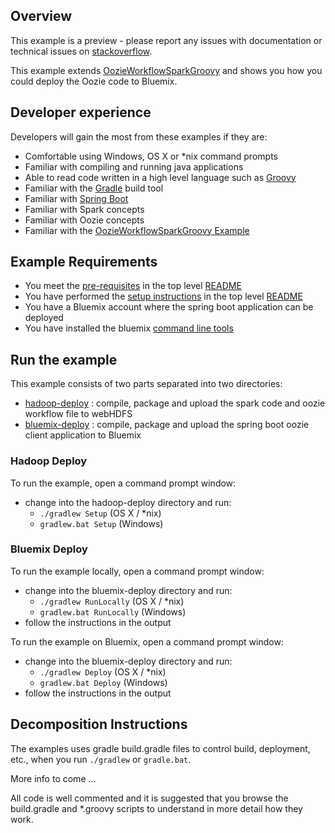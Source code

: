 ## Overview

This example is a preview - please report any issues with documentation or technical issues on [stackoverflow](https://stackoverflow.com/questions/tagged/biginsight-examples).

This example extends [OozieWorkflowSparkGroovy](../OozieWorkflowSparkGroovy) and shows you how you could deploy the Oozie code to Bluemix.


## Developer experience

Developers will gain the most from these examples if they are:

- Comfortable using Windows, OS X or *nix command prompts
- Familiar with compiling and running java applications
- Able to read code written in a high level language such as [Groovy](http://www.groovy-lang.org/)
- Familiar with the [Gradle](https://gradle.org/) build tool
- Familiar with [Spring Boot](http://projects.spring.io/spring-boot/)
- Familiar with Spark concepts
- Familiar with Oozie concepts
- Familiar with the [OozieWorkflowSparkGroovy Example](../OozieWorkflowSparkGroovy)

## Example Requirements

- You meet the [pre-requisites](../../README.md#pre-requisites) in the top level [README](../../README.md)
- You have performed the [setup instructions](../../README.md#setup-instructions) in the top level [README](../../README.md)
- You have a Bluemix account where the spring boot application can be deployed
- You have installed the bluemix [command line tools](https://console.ng.bluemix.net/docs/starters/install_cli.html)

## Run the example

This example consists of two parts separated into two directories:

- [hadoop-deploy](./hadoop-deploy) : compile, package and upload the spark code and oozie workflow file to webHDFS
- [bluemix-deploy](./bluemix-deploy) : compile, package and upload the spring boot oozie client application to Bluemix

### Hadoop Deploy

To run the example, open a command prompt window:

   - change into the hadoop-deploy directory and run:
      - `./gradlew Setup` (OS X / *nix)
      - `gradlew.bat Setup` (Windows)

### Bluemix Deploy

To run the example locally, open a command prompt window:

   - change into the bluemix-deploy directory and run:
      - `./gradlew RunLocally` (OS X / *nix)
      - `gradlew.bat RunLocally` (Windows)
   - follow the instructions in the output

To run the example on Bluemix, open a command prompt window:

   - change into the bluemix-deploy directory and run:
      - `./gradlew Deploy` (OS X / *nix)
      - `gradlew.bat Deploy` (Windows)
   - follow the instructions in the output

## Decomposition Instructions

The examples uses gradle build.gradle files to control build, deployment, etc., when you run `./gradlew` or `gradle.bat`.

More info to come ...

All code is well commented and it is suggested that you browse the build.gradle and *.groovy scripts to understand in more detail how they work.


